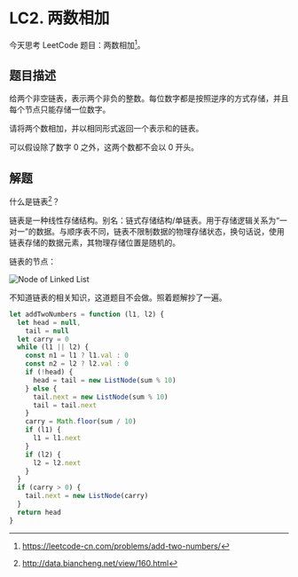 # LC2. 两数相加

今天思考 LeetCode 题目：两数相加[^fn:1]。

## 题目描述

给两个非空链表，表示两个非负的整数。每位数字都是按照逆序的方式存储，并且每个节点只能存储一位数字。

请将两个数相加，并以相同形式返回一个表示和的链表。

可以假设除了数字 0 之外，这两个数都不会以 0 开头。

## 解题

什么是链表[^fn:2]？

链表是一种线性存储结构。别名：链式存储结构/单链表。用于存储逻辑关系为“一对一”的数据。与顺序表不同，链表不限制数据的物理存储状态，换句话说，使用链表存储的数据元素，其物理存储位置是随机的。

链表的节点：

![Node of Linked List](/linked-list.svg)

不知道链表的相关知识，这道题目不会做。照着题解抄了一遍。

```js
let addTwoNumbers = function (l1, l2) {
  let head = null,
    tail = null
  let carry = 0
  while (l1 || l2) {
    const n1 = l1 ? l1.val : 0
    const n2 = l2 ? l2.val : 0
    if (!head) {
      head = tail = new ListNode(sum % 10)
    } else {
      tail.next = new ListNode(sum % 10)
      tail = tail.next
    }
    carry = Math.floor(sum / 10)
    if (l1) {
      l1 = l1.next
    }
    if (l2) {
      l2 = l2.next
    }
  }
  if (carry > 0) {
    tail.next = new ListNode(carry)
  }
  return head
}
```

[^fn:1]: <https://leetcode-cn.com/problems/add-two-numbers/>
[^fn:2]: <http://data.biancheng.net/view/160.html>
